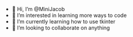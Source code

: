 - 👋 Hi, I’m @MiniJacob
- 👀 I’m interested in learning more ways to code
- 🌱 I’m currently learning how to use tkinter
- 💞️ I’m looking to collaborate on anything

<!---
MiniJacob/MiniJacob is a ✨ special ✨ repository because its `README.md` (this file) appears on your GitHub profile.
You can click the Preview link to take a look at your changes.
--->
